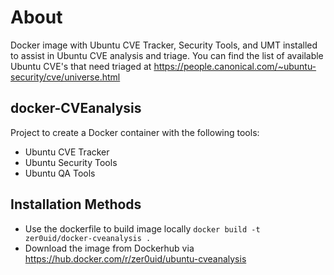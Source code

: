 # About
Docker image with Ubuntu CVE Tracker, Security Tools, and UMT installed to assist in Ubuntu CVE analysis and triage.
You can find the list of available Ubuntu CVE's that need triaged at https://people.canonical.com/~ubuntu-security/cve/universe.html

## docker-CVEanalysis
Project to create a Docker container with the following tools:

* Ubuntu CVE Tracker
* Ubuntu Security Tools
* Ubuntu QA Tools

## Installation Methods
* Use the dockerfile to build image locally
`docker build -t zer0uid/docker-cveanalysis .`
* Download the image from Dockerhub via https://hub.docker.com/r/zer0uid/ubuntu-cveanalysis
